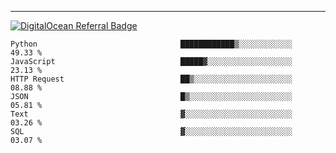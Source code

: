 ---
[![DigitalOcean Referral Badge](https://web-platforms.sfo2.digitaloceanspaces.com/WWW/Badge%203.svg)](https://www.digitalocean.com/?refcode=37fa54d82492&utm_campaign=Referral_Invite&utm_medium=Referral_Program&utm_source=badge)

<!--START_SECTION:waka-->

```text
Python                                ████████████▒░░░░░░░░░░░░   49.33 %
JavaScript                            █████▓░░░░░░░░░░░░░░░░░░░   23.13 %
HTTP Request                          ██▒░░░░░░░░░░░░░░░░░░░░░░   08.88 %
JSON                                  █▒░░░░░░░░░░░░░░░░░░░░░░░   05.81 %
Text                                  ▓░░░░░░░░░░░░░░░░░░░░░░░░   03.26 %
SQL                                   ▓░░░░░░░░░░░░░░░░░░░░░░░░   03.07 %
```

<!--END_SECTION:waka-->


[linkedin]: https://www.linkedin.com/in/mohamed-elh/

